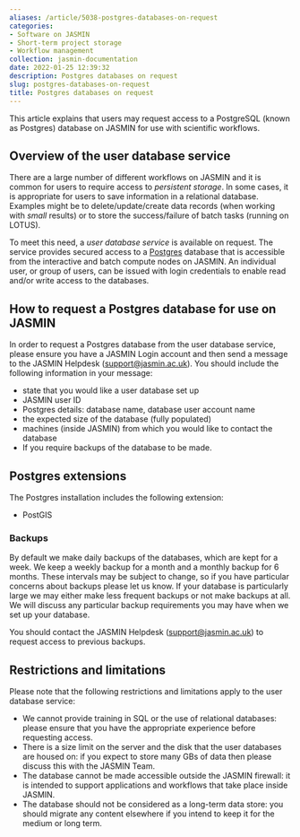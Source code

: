 ```yaml
---
aliases: /article/5038-postgres-databases-on-request
categories:
- Software on JASMIN
- Short-term project storage
- Workflow management
collection: jasmin-documentation
date: 2022-01-25 12:39:32
description: Postgres databases on request
slug: postgres-databases-on-request
title: Postgres databases on request
---
```


This article explains that users may request access to a PostgreSQL (known as
Postgres) database on JASMIN for use with scientific workflows.

## Overview of the user database service

There are a large number of different workflows on JASMIN and it is common for
users to require access to _persistent storage_. In some cases, it is
appropriate for users to save information in a relational database. Examples
might be to delete/update/create data records (when working with _small_
results) or to store the success/failure of batch tasks (running on LOTUS).

To meet this need, a _user database service_ is available on request. The
service provides secured access to a [Postgres](https://www.postgresql.org/)
database that is accessible from the interactive and batch compute nodes on
JASMIN. An individual user, or group of users, can be issued with login
credentials to enable read and/or write access to the databases.

## How to request a Postgres database for use on JASMIN

In order to request a Postgres database from the user database service, please
ensure you have a JASMIN Login account and then send a message to the JASMIN
Helpdesk ([support@jasmin.ac.uk](mailto:mailto:support@jasmin.ac.uk)). You
should include the following information in your message:

  * state that you would like a user database set up
  * JASMIN user ID
  * Postgres details: database name, database user account name
  * the expected size of the database (fully populated)
  * machines (inside JASMIN) from which you would like to contact the database
  * If you require backups of the database to be made. 

## Postgres extensions

The Postgres installation includes the following extension:

  * PostGIS

### Backups

By default we make daily backups of the databases, which are kept for a week.
We keep a weekly backup for a month and a monthly backup for 6 months. These
intervals may be subject to change, so if you have particular concerns about
backups please let us know. If your database is particularly large we may
either make less frequent backups or not make backups at all. We will discuss
any particular backup requirements you may have when we set up your database.

You should contact the JASMIN Helpdesk
([support@jasmin.ac.uk](mailto:mailto:support@jasmin.ac.uk)) to request access
to previous backups.

## Restrictions and limitations

Please note that the following restrictions and limitations apply to the user
database service:

  * We cannot provide training in SQL or the use of relational databases: please ensure that you have the appropriate experience before requesting access.
  * There is a size limit on the server and the disk that the user databases are housed on: if you expect to store many GBs of data then please discuss this with the JASMIN Team.
  * The database cannot be made accessible outside the JASMIN firewall: it is intended to support applications and workflows that take place inside JASMIN.
  * The database should not be considered as a long-term data store: you should migrate any content elsewhere if you intend to keep it for the medium or long term.
